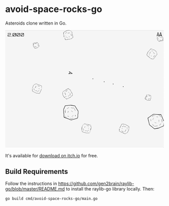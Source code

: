 # avoid-space-rocks-go

Asteroids clone written in Go.

![Game screenshot](assets/screenshot.png "Game screenshot")

It's available for [download on itch.io](https://kickboxfrownyface.itch.io/avoid-the-space-rocks) for free.

## Build Requirements

Follow the instructions in https://github.com/gen2brain/raylib-go/blob/master/README.md to install the 
raylib-go library locally. Then:

```bash
go build cmd/avoid-space-rocks-go/main.go
```
